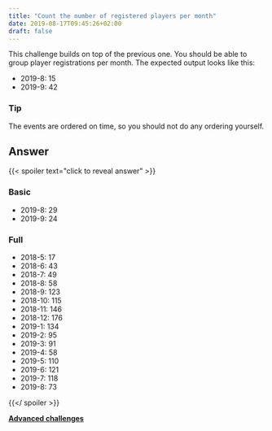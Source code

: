 ```yaml
---
title: "Count the number of registered players per month"
date: 2019-08-17T09:45:26+02:00
draft: false
---
```


This challenge builds on top of the previous one. You should be able to group player registrations per month. The expected output looks like this:

* 2019-8: 15
* 2019-9: 42

### Tip

The events are ordered on time, so you should not do any ordering yourself.

## Answer

{{< spoiler text="click to reveal answer" >}}

### Basic

* 2019-8: 29
* 2019-9: 24

### Full

* 2018-5: 17
* 2018-6: 43
* 2018-7: 49
* 2018-8: 58
* 2018-9: 123
* 2018-10: 115
* 2018-11: 146
* 2018-12: 176
* 2019-1: 134
* 2019-2: 95
* 2019-3: 91
* 2019-4: 58
* 2019-5: 110
* 2019-6: 121
* 2019-7: 118
* 2019-8: 73

{{</ spoiler >}}

**[Advanced challenges](/challenge/list)**


